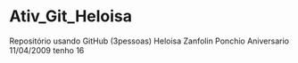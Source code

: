 # Ativ_Git_Heloisa
Repositório usando GitHub (3pessoas)
Heloisa Zanfolin Ponchio
Aniversario 11/04/2009
tenho 16
